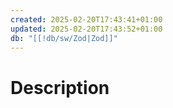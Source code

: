 ```yaml
---
created: 2025-02-20T17:43:41+01:00
updated: 2025-02-20T17:43:52+01:00
db: "[[!db/sw/Zod|Zod]]"
---
```

# Description
